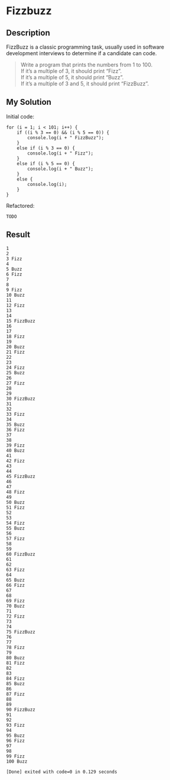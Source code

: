 # Fizzbuzz

## Description

FizzBuzz is a classic programming task, usually used in software development interviews to determine if a candidate can code.

> Write a program that prints the numbers from 1 to 100.  
> If it’s a multiple of 3, it should print “Fizz”.  
> If it’s a multiple of 5, it should print “Buzz”.  
> If it’s a multiple of 3 and 5, it should print “FizzBuzz”.

## My Solution

Initial code:

```
for (i = 1; i < 101; i++) {
	if ((i % 3 == 0) && (i % 5 == 0)) {
		console.log(i + " FizzBuzz");
	}
	else if (i % 3 == 0) {
		console.log(i + " Fizz");
	}
	else if (i % 5 == 0) {
		console.log(i + " Buzz");
	}
	else {
		console.log(i);
	}
}
```

Refactored:

```
TODO
```

## Result

```
1
2
3 Fizz
4
5 Buzz
6 Fizz
7
8
9 Fizz
10 Buzz
11
12 Fizz
13
14
15 FizzBuzz
16
17
18 Fizz
19
20 Buzz
21 Fizz
22
23
24 Fizz
25 Buzz
26
27 Fizz
28
29
30 FizzBuzz
31
32
33 Fizz
34
35 Buzz
36 Fizz
37
38
39 Fizz
40 Buzz
41
42 Fizz
43
44
45 FizzBuzz
46
47
48 Fizz
49
50 Buzz
51 Fizz
52
53
54 Fizz
55 Buzz
56
57 Fizz
58
59
60 FizzBuzz
61
62
63 Fizz
64
65 Buzz
66 Fizz
67
68
69 Fizz
70 Buzz
71
72 Fizz
73
74
75 FizzBuzz
76
77
78 Fizz
79
80 Buzz
81 Fizz
82
83
84 Fizz
85 Buzz
86
87 Fizz
88
89
90 FizzBuzz
91
92
93 Fizz
94
95 Buzz
96 Fizz
97
98
99 Fizz
100 Buzz

[Done] exited with code=0 in 0.129 seconds
```
